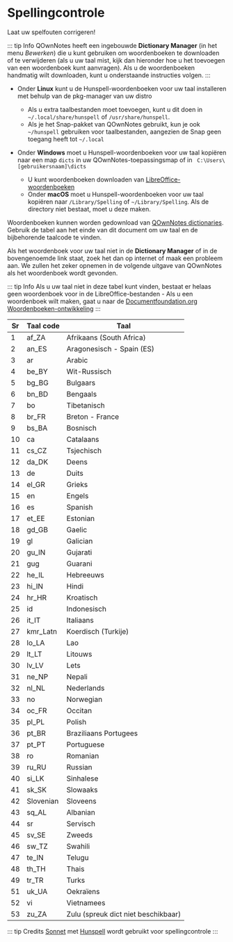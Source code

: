 # Spellingcontrole

Laat uw spelfouten corrigeren!

::: tip Info
QOwnNotes heeft een ingebouwde **Dictionary Manager** (in het menu *Bewerken*) die u kunt gebruiken om woordenboeken te downloaden of te verwijderen (als u uw taal mist, kijk dan hieronder hoe u het toevoegen van een woordenboek kunt aanvragen). Als u de woordenboeken handmatig wilt downloaden, kunt u onderstaande instructies volgen.
:::

- Onder **Linux** kunt u de Hunspell-woordenboeken voor uw taal installeren met behulp van de pkg-manager van uw distro
    - Als u extra taalbestanden moet toevoegen, kunt u dit doen in `~/.local/share/hunspell` of `/usr/share/hunspell`.
    - Als je het Snap-pakket van QOwnNotes gebruikt, kun je ook `~/hunspell` gebruiken voor taalbestanden, aangezien de Snap geen toegang heeft tot `~/.local`

- Onder **Windows** moet u Hunspell-woordenboeken voor uw taal kopiëren naar een map `dicts` in uw QOwnNotes-toepassingsmap of in ` C:\Users\[gebruikersnaam]\dicts`
    - U kunt woordenboeken downloaden van [LibreOffice-woordenboeken](https://github.com/LibreOffice/dictionaries)
    - Onder **macOS** moet u Hunspell-woordenboeken voor uw taal kopiëren naar `/Library/Spelling` of `~/Library/Spelling`. Als de directory niet bestaat, moet u deze maken.

Woordenboeken kunnen worden gedownload van [QOwnNotes dictionaries](https://github.com/qownnotes/dictionaries). Gebruik de tabel aan het einde van dit document om uw taal en de bijbehorende taalcode te vinden.

Als het woordenboek voor uw taal niet in de **Dictionary Manager** of in de bovengenoemde link staat, zoek het dan op internet of maak een probleem aan. We zullen het zeker opnemen in de volgende uitgave van QOwnNotes als het woordenboek wordt gevonden.

::: tip Info
Als u uw taal niet in deze tabel kunt vinden, bestaat er helaas geen woordenboek voor in de LibreOffice-bestanden - Als u een woordenboek wilt maken, gaat u naar de [Documentfoundation.org Woordenboeken-ontwikkeling](https://wiki.documentfoundation.org/Development/Dictionaries)
:::

| Sr | Taal code | Taal                                |
| -- | --------- | ----------------------------------- |
| 1  | af_ZA     | Afrikaans (South Africa)            |
| 2  | an_ES     | Aragonesisch - Spain (ES)           |
| 3  | ar        | Arabic                              |
| 4  | be_BY     | Wit-Russisch                        |
| 5  | bg_BG     | Bulgaars                            |
| 6  | bn_BD     | Bengaals                            |
| 7  | bo        | Tibetanisch                         |
| 8  | br_FR     | Breton - France                     |
| 9  | bs_BA     | Bosnisch                            |
| 10 | ca        | Catalaans                           |
| 11 | cs_CZ     | Tsjechisch                          |
| 12 | da_DK     | Deens                               |
| 13 | de        | Duits                               |
| 14 | el_GR     | Grieks                              |
| 15 | en        | Engels                              |
| 16 | es        | Spanish                             |
| 17 | et_EE     | Estonian                            |
| 18 | gd_GB     | Gaelic                              |
| 19 | gl        | Galician                            |
| 20 | gu_IN     | Gujarati                            |
| 21 | gug       | Guarani                             |
| 22 | he_IL     | Hebreeuws                           |
| 23 | hi_IN     | Hindi                               |
| 24 | hr_HR     | Kroatisch                           |
| 25 | id        | Indonesisch                         |
| 26 | it_IT     | Italiaans                           |
| 27 | kmr_Latn  | Koerdisch (Turkije)                 |
| 28 | lo_LA     | Lao                                 |
| 29 | lt_LT     | Litouws                             |
| 30 | lv_LV     | Lets                                |
| 31 | ne_NP     | Nepali                              |
| 32 | nl_NL     | Nederlands                          |
| 33 | no        | Norwegian                           |
| 34 | oc_FR     | Occitan                             |
| 35 | pl_PL     | Polish                              |
| 36 | pt_BR     | Braziliaans Portugees               |
| 37 | pt_PT     | Portuguese                          |
| 38 | ro        | Romanian                            |
| 39 | ru_RU     | Russian                             |
| 40 | si_LK     | Sinhalese                           |
| 41 | sk_SK     | Slowaaks                            |
| 42 | Slovenian | Sloveens                            |
| 43 | sq_AL     | Albanian                            |
| 44 | sr        | Servisch                            |
| 45 | sv_SE     | Zweeds                              |
| 46 | sw_TZ     | Swahili                             |
| 47 | te_IN     | Telugu                              |
| 48 | th_TH     | Thais                               |
| 49 | tr_TR     | Turks                               |
| 51 | uk_UA     | Oekraïens                           |
| 52 | vi        | Vietnamees                          |
| 53 | zu_ZA     | Zulu (spreuk dict niet beschikbaar) |

::: tip
Credits [Sonnet](https://github.com/KDE/sonnet) met [Hunspell](https://hunspell.github.io/) wordt gebruikt voor spellingcontrole
:::
